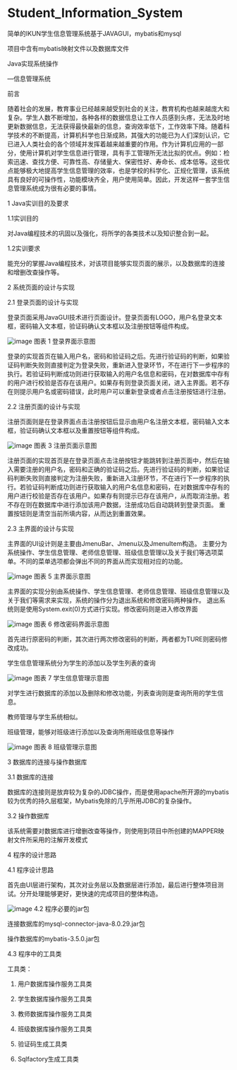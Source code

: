 # Student_Information_System
简单的IKUN学生信息管理系统基于JAVAGUI，mybatis和mysql

项目中含有mybatis映射文件以及数据库文件

Java实现系统操作

—信息管理系统

前言 

随着社会的发展，教育事业已经越来越受到社会的关注，教育机构也越来越庞大和复杂。学生人数不断增加，各种各样的数据信息让工作人员感到头疼，无法及时地更新数据信息，无法获得最快最新的信息，查询效率低下，工作效率下降。随着科学技术的不断提高，计算机科学也日渐成熟，其强大的功能已为人们深刻认识，它已进入人类社会的各个领域并发挥着越来越重要的作用。作为计算机应用的一部分，使用计算机对学生信息进行管理，具有手工管理所无法比拟的优点。例如：检索迅速、查找方便、可靠性高、存储量大、保密性好、寿命长、成本低等。这些优点能够极大地提高学生信息管理的效率，也是学校的科学化、正规化管理，该系统具有良好的可操作性，功能模块齐全，用户使用简单。因此，开发这样一套学生信息管理系统成为很有必要的事情。
             
1 Java实训目的及要求

1.1实训目的

对Java编程技术的巩固以及强化，将所学的各类技术以及知识整合到一起。

1.2实训要求

能充分的掌握Java编程技术，对该项目能够实现页面的展示，以及数据库的连接和增删改查操作等。

2 系统页面的设计与实现

2.1 登录页面的设计与实现

登录页面采用JavaGUI技术进行页面设计。登录页面有LOGO，用户名登录文本框，密码输入文本框，验证码确认文本框以及注册按钮等组件构成。
 
 
 ![image](https://user-images.githubusercontent.com/105136363/230276418-6ba3cb41-4b9c-4f42-b9a0-cde508b27bbc.png)
图表 1 登录界面示意图

登录的实现首页在输入用户名，密码和验证码之后。先进行验证码的判断，如果验证码判断失败则直接判定为登录失败，重新进入登录环节，不在进行下一步程序的执行。若验证码判断成功则进行获取输入的用户名信息和密码，在对数据库中存有的用户进行校验是否存在该用户。如果存有则登录页面关闭，进入主界面。若不存在则提示用户名或密码错误，此时用户可以重新登录或者点击注册按钮进行注册。

2.2  注册页面的设计与实现

注册页面则是在登录界面点击注册按钮后显示由用户名注册文本框，密码输入文本框，验证码确认文本框以及重置按钮等组件构成。
 
 ![image](https://user-images.githubusercontent.com/105136363/230276469-b030eb11-02f5-4ab9-a591-8fc702a6292f.png)
图表 3 注册页面示意图

注册页面的实现首页是在登录页面点击注册按钮才能跳转到注册页面中，然后在输入需要注册的用户名，密码和正确的验证码之后。先进行验证码的判断，如果验证码判断失败则直接判定为注册失败，重新进入注册环节，不在进行下一步程序的执行。若验证码判断成功则进行获取输入的用户名信息和密码，在对数据库中存有的用户进行校验是否存在该用户。如果存有则提示已存在该用户，从而取消注册。若不存在则在数据库中进行添加该用户数据，注册成功后自动跳转到登录页面。
重置按钮则是清空当前所填内容，从而达到重置效果。

2.3 主界面的设计与实现

主界面的UI设计则是主要由JmenuBar、Jmenu以及JmenuItem构造。
主要分为系统操作、学生信息管理、老师信息管理、班级信息管理以及关于我们等选项菜单。不同的菜单选项都会弹出不同的界面从而实现相对应的功能。
 
 ![image](https://user-images.githubusercontent.com/105136363/230276505-e7e416c3-6b72-44b0-80cb-d987e0a13c76.png)
图表 5 主界面示意图

主界面的实现分别由系统操作、学生信息管理、老师信息管理、班级信息管理以及关于我们等需求来实现，系统的操作分为退出系统和修改密码两种操作。
退出系统则是使用System.exit(0)方式进行实现。修改密码则是进入修改界面 


![image](https://user-images.githubusercontent.com/105136363/230276556-58f225f6-c8b9-40b4-a502-79f0404d3c47.png)
图表 6 修改密码界面示意图

首先进行原密码的判断，其次进行两次修改密码的判断，两者都为TURE则密码修改成功。

学生信息管理系统分为学生的添加以及学生列表的查询
  
  ![image](https://user-images.githubusercontent.com/105136363/230276588-698fb484-aee1-4847-b007-0e6e18c3c1df.png)
图表 7 学生信息管理示意图

对学生进行数据库的添加以及删除和修改功能，列表查询则是查询所用的学生信息。

教师管理与学生系统相似。

班级管理，能够对班级进行添加以及查询所用班级信息等操作
  
  
  ![image](https://user-images.githubusercontent.com/105136363/230276608-297310fa-f300-4962-92d1-b8a6e7a6d791.png)
图表 8 班级管理示意图

3 数据库的连接与操作数据库

3.1 数据库的连接

数据库的连接则是放弃较为复杂的JDBC操作，而是使用apache所开源的mybatis较为优秀的持久层框架，Mybatis免除的几乎所用JDBC的复杂操作。
 
3.2 操作数据库

该系统需要对数据库进行增删改查等操作，则使用到项目中所创建的MAPPER映射文件所采用的注解开发模式
 
4 程序的设计思路

4.1 程序设计思路

首先由UI层进行架构，其次对业务层以及数据层进行添加，最后进行整体项目测试。分开处理能够更好，更快速的完成项目的整体构造。
 
 ![image](https://user-images.githubusercontent.com/105136363/230276649-c1cc5b91-500b-4a24-82d7-66006fdd024b.png)
4.2 程序必要的jar包

连接数据库的mysql-connector-java-8.0.29.jar包

操作数据库的mybatis-3.5.0.jar包
 
4.3 程序中的工具类

工具类：

1.	用户数据库操作服务工具类

2.	学生数据库操作服务工具类

3.	教师数据库操作服务工具类

4.	班级数据库操作服务工具类

5.	验证码生成工具类

6.	Sqlfactory生成工具类
 


